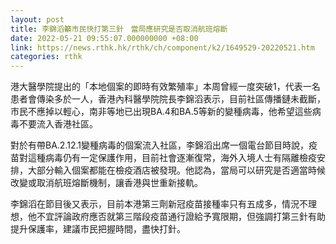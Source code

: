 ```yaml
---
layout: post
title: 李錦滔籲市民快打第三針　當局應研究是否取消航班熔斷
date: 2022-05-21 09:55:07.000000000 +08:00
link: https://news.rthk.hk/rthk/ch/component/k2/1649529-20220521.htm
categories: rthk
---
```


港大醫學院提出的「本地個案的即時有效繁殖率」本周曾經一度突破1，代表一名患者會傳染多於一人，香港內科醫學院院長李錦滔表示，目前社區傳播鏈未截斷，市民不應掉以輕心，南非等地已出現BA.4和BA.5等新的變種病毒，他希望這些病毒不要流入香港社區。

對於有帶BA.2.12.1變種病毒的個案流入社區，李錦滔出席一個電台節目時說，疫苗對這種病毒仍有一定保護作用，目前社會逐漸復常，海外入境人士有隔離檢疫安排，大部分輸入個案都能在檢疫酒店被發現。他認為，當局可以研究是否適當時候改變或取消航班熔斷機制，讓香港與世重新接軌。

李錦滔在節目後又表示，目前本港第三劑新冠疫苗接種率只有五成多，情況不理想，他不宜評論政府應否就第三階段疫苗通行證給予寬限期，但強調打第三針有助提升保護率，建議市民把握時間，盡快打針。
